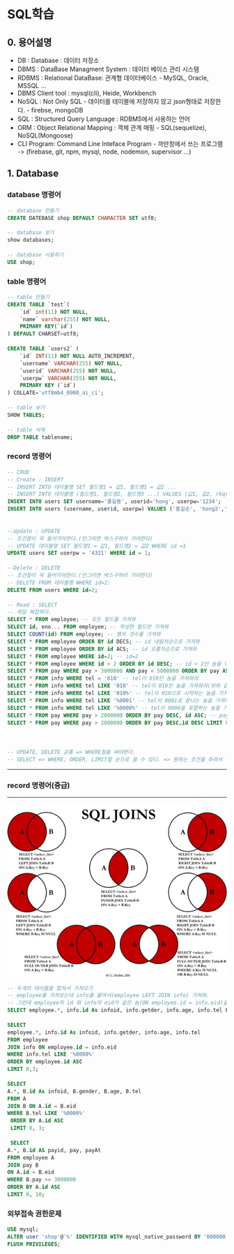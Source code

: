 # SQL학습
## 0. 용어설명
- DB : Database : 데이터 저장소
- DBMS : DataBase Managment System : 데이터 베이스 관리 시스템
- RDBMS : Relational DataBase: 관계형 데이터베이스 - MySQL, Oracle, MSSQL ...
- DBMS Client tool : mysql(cli), Heide, Workbench
- NoSQL : Not Only SQL - 데이터를 테이블에 저장하지 않고 json형태로 저장한다. - firebse, mongoDB
- SQL : Structured Query Language : RDBMS에서 사용하는 언어
- ORM : Object Relational Mapping : 객체 관계 매핑 - SQL(sequelize), NoSQL(Mongoose)
- CLI Program: Command Line Inteface Program - 까만창에서 쓰는 프로그램
  -> (firebase, git, npm, mysql, node, nodemon, supervisor ...)

## 1. Database
### database 명령어
```sql
-- database 만들기
CREATE DATEBASE shop DEFAULT CHARACTER SET utf8;

-- database 보기
show databases;

-- database 사용하기
USE shop;
```

### table 명령어
```sql
-- table 만들기
CREATE TABLE `test`(
	`id` int(11) NOT NULL,
	`name` varchar(255) NOT NULL,
	PRIMARY KEY(`id`)
) DEFAULT CHARSET=utf8;

CREATE TABLE `users2` (
	`id` INT(11) NOT NULL AUTO_INCREMENT,
	`username` VARCHAR(255) NOT NULL,
	`userid` VARCHAR(255) NOT NULL,
	`userpw` VARCHAR(255) NOT NULL,
	PRIMARY KEY (`id`)
) COLLATE='utf8mb4_0900_ai_ci';

-- table 보기
SHOW TABLES;

-- table 삭제
DROP TABLE tablename;
```

### record 명령어
```sql
-- CRUD
-- Create : INSERT
-- INSERT INTO 데이블명 SET 필드명1 = 값1, 필드명1 = 값2 ... 
-- INSERT INTO 데이블명 (필드명1, 필드명2, 필드명3 ...) VALUES (값1, 값2, rkqt3 ...) 
INSERT INTO users SET username='홍길동', userid='hong', userpw='1234'; 
INSERT INTO users (username, userid, userpw) VALUES ('홍길순', 'hong2','1234');


--Update : UPDATE
-- 조건절이 꼭 들어가야한다.(안그러면 박스구하러 가야한다)
-- UPDATE 데이블명 SET 필드명1 = 값1, 필드명2 = 값2 WHERE id =1 
UPDATE users SET userpw = '4321' WHERE id = 1;

--Delete : DELETE
-- 조건절이 꼭 들어가야한다.(안그러면 박스구하러 가야한다)
-- DELETE FROM 데이블명 WHERE id=2;
DELETE FROM users WHERE id=2;

-- Read : SELECT
-- 제일 복잡하다.
SELECT * FROM employee; -- 모든 필드를 가져와
SELECT id, eno... FROM employee; -- 작성한 필드만 가져와
SELECT COUNT(id) FROM employee; -- 행의 갯수를 가져와
SELECT * FROM employee ORDER BY id DECS; -- id 내림차순으로 가져와
SELECT * FROM employee ORDER BY id ACS; -- id 오름차순으로 가져와
SELECT * FROM employee WHERE id=2; -- id=2
SELECT * FROM employee WHERE id > 2 ORDER BY id DESC; -- id > 2인 놈을 내림차순으로 가져와
SELECT * FROM pay WHERE pay > 3000000 AND pay < 5000000 ORDER BY pay ASC;
SELECT * FROM info WHERE tel = '010' -- tel이 010인 놈을 가져와라
SELECT * FROM info WHERE tel LIKE '010' -- tel이 010인 놈을 가져와라(위와 같다)=> 데이터가 없다/
SELECT * FROM info WHERE tel LIKE '010%' -- tel이 010으로 시작하는 놈을 가져와
SELECT * FROM info WHERE tel LIKE '%0001' -- tel이 0001로 끝나는 놈을 가져와
SELECT * FROM info WHERE tel LIKE '%0000%' -- tel이 0000을 포함하는 놈을 가져와
SELECT * FROM pay WHERE pay > 2000000 ORDER BY pay DESC, id ASC; -- pay가 20000000이상을 pay 내림차순으로 정렬하고 pay가 같은 놈이 있으면 거기서 id 오름차순으로 정렬
SELECT * FROM pay WHERE pay > 2000000 ORDER BY pay DESC,id DESC LIMIT 0, 3; -- 위의 결과에서 0번 레코드로부터 3개를 가져와 (LIMIT 시작레코드 idx, 가져올 레코드 수)



-- UPDATE, DELETE 공통 => WHERE절을 써야한다.
-- SELECT => WHERE, ORDER, LIMIT절 순으로 쓸 수 있다. => 원하는 조건을 추려서 정렬시킨 후 원하는 데이터만 가져오기

```
---
### record 명령어(중급)
---

![SQL JOIN](./img/sql-join.png)

```sql
-- 두개의 테이블을 합쳐서 가져오기
-- employee를 가져오는데 info를 붙여서(employee LEFT JOIN info) 가져와. 
-- 그런데 employee의 id 와 info의 eid가 같은 놈(ON employee.id = info.eid)을 가져와
SELECT employee.*, info.id As infoid, info.getder, info.age, info.tel FROM employee JOIN info ON employee.id = info.eid;

SELECT 
employee.*, info.id As infoid, info.getder, info.age, info.tel 
FROM employee 
JOIN info ON employee.id = info.eid 
WHERE info.tel LIKE '%0000%' 
ORDER BY employee.id ASC 
LIMIT 0,3;

SELECT 
A.*, B.id As infoid, B.gender, B.age, B.tel 
FROM A 
JOIN B ON A.id = B.eid
WHERE B.tel LIKE '%0000%'
 ORDER BY A.id ASC 
 LIMIT 0, 3;

 SELECT 
A.*, B.id AS payid, pay, payAt  
FROM employee A 
JOIN pay B 
ON A.id = B.eid 
WHERE B.pay >= 3000000 
ORDER BY A.id ASC 
LIMIT 0, 10;
```

### 외부접속 권한문제
```sql
USE mysql;
ALTER user 'shop'@'%' IDENTIFIED WITH mysql_native_password BY '000000';
FLUSH PRIVILEGES;
```